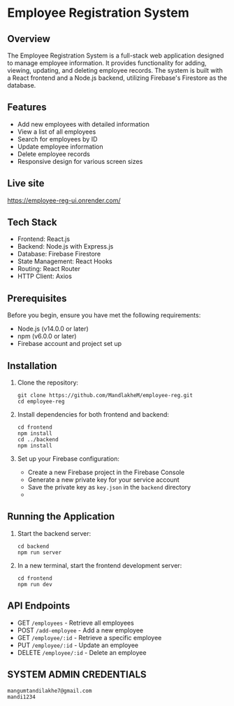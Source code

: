 # Employee Registration System

## Overview

The Employee Registration System is a full-stack web application designed to manage employee information. It provides functionality for adding, viewing, updating, and deleting employee records. The system is built with a React frontend and a Node.js backend, utilizing Firebase's Firestore as the database.

## Features

- Add new employees with detailed information
- View a list of all employees
- Search for employees by ID
- Update employee information
- Delete employee records
- Responsive design for various screen sizes

## Live site
https://employee-reg-ui.onrender.com/

## Tech Stack

- Frontend: React.js
- Backend: Node.js with Express.js
- Database: Firebase Firestore
- State Management: React Hooks
- Routing: React Router
- HTTP Client: Axios

## Prerequisites

Before you begin, ensure you have met the following requirements:

- Node.js (v14.0.0 or later)
- npm (v6.0.0 or later)
- Firebase account and project set up

## Installation

1. Clone the repository:
   ```
   git clone https://github.com/MandlakheM/employee-reg.git
   cd employee-reg
   ```

2. Install dependencies for both frontend and backend:
   ```
   cd frontend
   npm install
   cd ../backend
   npm install
   ```

3. Set up your Firebase configuration:
   - Create a new Firebase project in the Firebase Console
   - Generate a new private key for your service account
   - Save the private key as `key.json` in the `backend` directory
   - 

## Running the Application

1. Start the backend server:
   ```
   cd backend
   npm run server
   ```

2. In a new terminal, start the frontend development server:
   ```
   cd frontend
   npm run dev
   ```


## API Endpoints

- GET `/employees` - Retrieve all employees
- POST `/add-employee` - Add a new employee
- GET `/employee/:id` - Retrieve a specific employee
- PUT `/employee/:id` - Update an employee
- DELETE `/employee/:id` - Delete an employee

## SYSTEM ADMIN CREDENTIALS

```
mangumtandilakhe7@gmail.com
mandi1234
```
